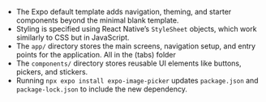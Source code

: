 * The Expo default template adds navigation, theming, and starter components beyond the minimal blank template.
* Styling is specified using React Native’s `StyleSheet` objects, which work similarly to CSS but in JavaScript.
* The `app/` directory stores the main screens, navigation setup, and entry points for the application. All in the (tabs) folder
* The `components/` directory stores reusable UI elements like buttons, pickers, and stickers.
* Running `npx expo install expo-image-picker` updates `package.json` and `package-lock.json` to include the new dependency.

